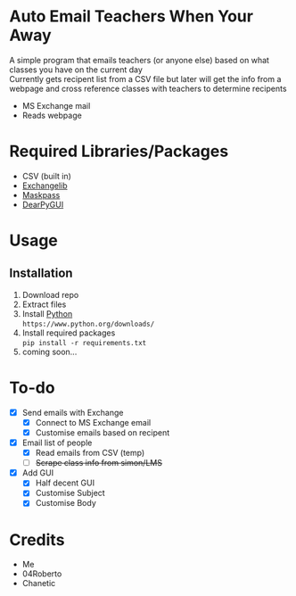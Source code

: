 # Auto Email Teachers When Your Away
A simple program that emails teachers (or anyone else) based on what classes you have on the current day  
Currently gets recipent list from a CSV file but later will get the info from a webpage and cross reference classes with teachers to determine recipents  
- MS Exchange mail
- Reads webpage

# Required Libraries/Packages
- CSV (built in)
- [Exchangelib](https://pypi.org/project/exchangelib/)
- [Maskpass](https://pypi.org/project/maskpass/)
- [DearPyGUI](https://pypi.org/project/dearpygui/)

# Usage
## Installation
1. Download repo
2. Extract files
3. Install [Python](https://www.python.org/downloads/)  
```https://www.python.org/downloads/```
4. Install required packages  
```pip install -r requirements.txt```  
5. coming soon...


# To-do
- [x] Send emails with Exchange
  - [x] Connect to MS Exchange email
  - [x] Customise emails based on recipent
- [x] Email list of people
  - [x] Read emails from CSV (temp)
  - [ ] ~~Scrape class info from simon/LMS~~
- [x] Add GUI
  - [x] Half decent GUI
  - [x] Customise Subject
  - [x] Customise Body

# Credits
- Me 
- 04Roberto
- Chanetic